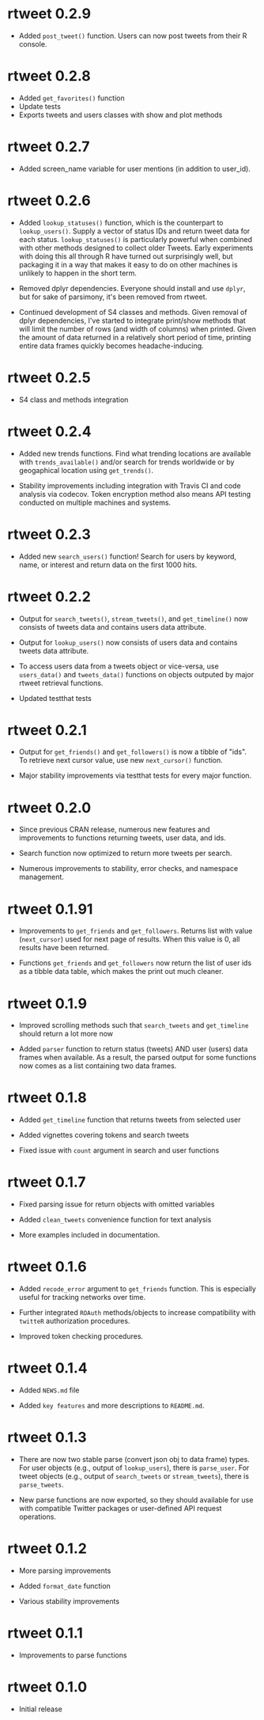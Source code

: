 # rtweet 0.2.9
* Added `post_tweet()` function. Users can now post tweets from their R console.

# rtweet 0.2.8
* Added `get_favorites()` function
* Update tests
* Exports tweets and users classes with show and plot methods

# rtweet 0.2.7
* Added screen_name variable for user mentions (in addition to user_id).

# rtweet 0.2.6

* Added `lookup_statuses()` function, which is the counterpart to 
`lookup_users()`. Supply a vector of status IDs and return tweet data
for each status. `lookup_statuses()` is particularly powerful when 
combined with other methods designed to collect older Tweets. Early 
experiments with doing this all through R have turned out surprisingly 
well, but packaging it in a way that makes it easy to do on other 
machines is unlikely to happen in the short term.

* Removed dplyr dependencies. Everyone should install and use `dplyr`, 
but for sake of parsimony, it's been removed from rtweet.

* Continued development of S4 classes and methods. Given removal of 
dplyr dependencies, I've started to integrate print/show methods that
will limit the number of rows (and width of columns) when printed. 
Given the amount of data returned in a relatively short period of time,
printing entire data frames quickly becomes headache-inducing.

# rtweet 0.2.5

* S4 class and methods integration

# rtweet 0.2.4

* Added new trends functions. Find what trending locations are
available with `trends_available()` and/or search for trends 
worldwide or by geogaphical location using `get_trends()`.

* Stability improvements including integration with Travis CI and 
code analysis via codecov. Token encryption method also means API 
testing conducted on multiple machines and systems.

# rtweet 0.2.3

* Added new `search_users()` function! Search for users by keyword,
name, or interest and return data on the first 1000 hits.

# rtweet 0.2.2

* Output for `search_tweets()`, `stream_tweets()`, and 
`get_timeline()` now consists of tweets data and contains users data
attribute.

* Output for `lookup_users()` now consists of users data and contains
tweets data attribute.

* To access users data from a tweets object or vice-versa, use
`users_data()` and `tweets_data()` functions on objects outputed 
by major rtweet retrieval functions.

* Updated testthat tests

# rtweet 0.2.1

* Output for `get_friends()` and `get_followers()` is now a tibble 
of "ids". To retrieve next cursor value, use new `next_cursor()`
function.

* Major stability improvements via testthat tests for every major
function.

# rtweet 0.2.0

* Since previous CRAN release, numerous new features and improvements
to functions returning tweets, user data, and ids.

* Search function now optimized to return more tweets per search.

* Numerous improvements to stability, error checks, and namespace
management.

# rtweet 0.1.91

* Improvements to `get_friends` and `get_followers`. Returns list 
with value (`next_cursor`) used for next page of results. When
this value is 0, all results have been returned.

* Functions `get_friends` and `get_followers` now return the list
of user ids as a tibble data table, which makes the print out much
cleaner.

# rtweet 0.1.9

* Improved scrolling methods such that `search_tweets` and 
`get_timeline` should return a lot more now

* Added `parser` function to return status (tweets) AND user (users)
data frames when available. As a result, the parsed output for some 
functions now comes as a list containing two data frames.

# rtweet 0.1.8

* Added `get_timeline` function that returns tweets from selected user

* Added vignettes covering tokens and search tweets

* Fixed issue with `count` argument in search and user functions

# rtweet 0.1.7

* Fixed parsing issue for return objects with omitted variables

* Added `clean_tweets` convenience function for text analysis

* More examples included in documentation.

# rtweet 0.1.6

* Added `recode_error` argument to `get_friends` function. This is
especially useful for tracking networks over time.

* Further integrated `ROAuth` methods/objects to increase 
compatibility with `twitteR` authorization procedures.

* Improved token checking procedures.

# rtweet 0.1.4

* Added `NEWS.md` file

* Added `key features` and more descriptions to `README.md`.

# rtweet 0.1.3

* There are now two stable parse (convert json obj to data frame)
types. For user objects (e.g., output of `lookup_users`), there
is `parse_user`. For tweet objects (e.g., output of `search_tweets`
or `stream_tweets`), there is `parse_tweets`. 

* New parse functions are now exported, so they should available 
for use with compatible Twitter packages or user-defined API 
request operations.

# rtweet 0.1.2

* More parsing improvements

* Added `format_date` function

* Various stability improvements

# rtweet 0.1.1

* Improvements to parse functions

# rtweet 0.1.0

* Initial release
